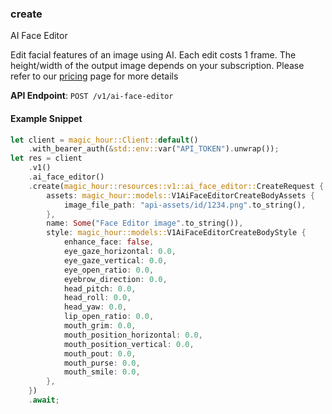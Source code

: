 
### create <a name="create"></a>
AI Face Editor

Edit facial features of an image using AI. Each edit costs 1 frame. The height/width of the output image depends on your subscription. Please refer to our [pricing](/pricing) page for more details

**API Endpoint**: `POST /v1/ai-face-editor`

#### Example Snippet

```rust
let client = magic_hour::Client::default()
    .with_bearer_auth(&std::env::var("API_TOKEN").unwrap());
let res = client
    .v1()
    .ai_face_editor()
    .create(magic_hour::resources::v1::ai_face_editor::CreateRequest {
        assets: magic_hour::models::V1AiFaceEditorCreateBodyAssets {
            image_file_path: "api-assets/id/1234.png".to_string(),
        },
        name: Some("Face Editor image".to_string()),
        style: magic_hour::models::V1AiFaceEditorCreateBodyStyle {
            enhance_face: false,
            eye_gaze_horizontal: 0.0,
            eye_gaze_vertical: 0.0,
            eye_open_ratio: 0.0,
            eyebrow_direction: 0.0,
            head_pitch: 0.0,
            head_roll: 0.0,
            head_yaw: 0.0,
            lip_open_ratio: 0.0,
            mouth_grim: 0.0,
            mouth_position_horizontal: 0.0,
            mouth_position_vertical: 0.0,
            mouth_pout: 0.0,
            mouth_purse: 0.0,
            mouth_smile: 0.0,
        },
    })
    .await;
```
